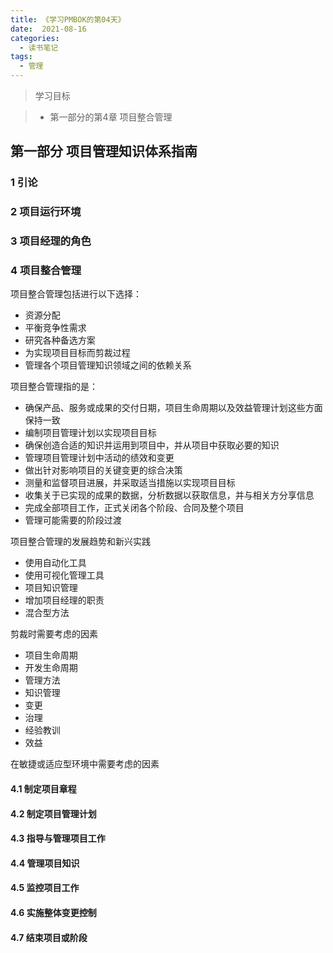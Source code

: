 ```yaml
---
title: 《学习PMBOK的第04天》
date:  2021-08-16
categories:
  - 读书笔记
tags:
  - 管理
---
```


> 学习目标

> - 第一部分的第4章 项目整合管理

## 第一部分 项目管理知识体系指南

### 1 引论

### 2 项目运行环境

### 3 项目经理的角色

### 4 项目整合管理

项目整合管理包括进行以下选择：

- 资源分配
- 平衡竞争性需求
- 研究各种备选方案
- 为实现项目目标而剪裁过程
- 管理各个项目管理知识领域之间的依赖关系

项目整合管理指的是：
- 确保产品、服务或成果的交付日期，项目生命周期以及效益管理计划这些方面保持一致
- 编制项目管理计划以实现项目目标
- 确保创造合适的知识并运用到项目中，并从项目中获取必要的知识
- 管理项目管理计划中活动的绩效和变更
- 做出针对影响项目的关键变更的综合决策
- 测量和监督项目进展，并采取适当措施以实现项目目标
- 收集关于已实现的成果的数据，分析数据以获取信息，并与相关方分享信息
- 完成全部项目工作，正式关闭各个阶段、合同及整个项目
- 管理可能需要的阶段过渡

项目整合管理的发展趋势和新兴实践
- 使用自动化工具
- 使用可视化管理工具
- 项目知识管理
- 增加项目经理的职责
- 混合型方法

剪裁时需要考虑的因素
- 项目生命周期
- 开发生命周期
- 管理方法
- 知识管理
- 变更
- 治理
- 经验教训
- 效益

在敏捷或适应型环境中需要考虑的因素

#### 4.1 制定项目章程

#### 4.2 制定项目管理计划

#### 4.3 指导与管理项目工作

#### 4.4 管理项目知识

#### 4.5 监控项目工作

#### 4.6 实施整体变更控制

#### 4.7 结束项目或阶段

